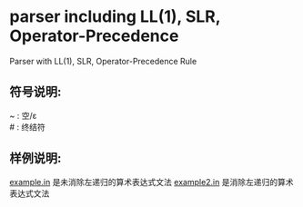 # parser including LL(1), SLR, Operator-Precedence
Parser with LL(1), SLR, Operator-Precedence Rule


## 符号说明:  
~ : 空/ε  
\# : 终结符

## 样例说明:
[example.in](example.in) 是未消除左递归的算术表达式文法
[example2.in](example2.in) 是消除左递归的算术表达式文法
